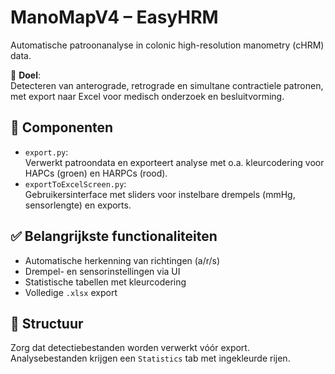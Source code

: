 # ManoMapV4 – EasyHRM

Automatische patroonanalyse in colonic high-resolution manometry (cHRM) data.  

🎯 **Doel**:  
Detecteren van anterograde, retrograde en simultane contractiele patronen, met export naar Excel voor medisch onderzoek en besluitvorming.

## 🔧 Componenten
- `export.py`:  
  Verwerkt patroondata en exporteert analyse met o.a. kleurcodering voor HAPCs (groen) en HARPCs (rood).
- `exportToExcelScreen.py`:  
  Gebruikersinterface met sliders voor instelbare drempels (mmHg, sensorlengte) en exports.

## ✅ Belangrijkste functionaliteiten
- Automatische herkenning van richtingen (a/r/s)
- Drempel- en sensorinstellingen via UI
- Statistische tabellen met kleurcodering
- Volledige `.xlsx` export

## 📂 Structuur
Zorg dat detectiebestanden worden verwerkt vóór export. Analysebestanden krijgen een `Statistics` tab met ingekleurde rijen.
